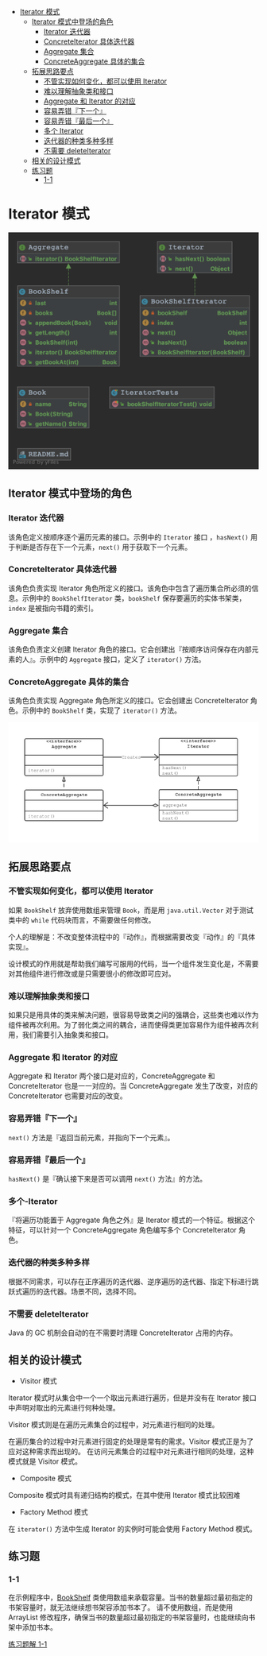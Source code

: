 * [Iterator 模式](#iterator-模式)
    * [Iterator 模式中登场的角色](#iterator-模式中登场的角色)
        * [Iterator 迭代器](#iterator-迭代器)
        * [ConcreteIterator 具体迭代器](#concreteiterator-具体迭代器)
        * [Aggregate 集合](#aggregate-集合)
        * [ConcreteAggregate 具体的集合](#concreteaggregate-具体的集合)
    * [拓展思路要点](#拓展思路要点)
        * [不管实现如何变化，都可以使用 Iterator](#不管实现如何变化都可以使用-iterator)
        * [难以理解抽象类和接口](#难以理解抽象类和接口)
        * [Aggregate 和 Iterator 的对应](#aggregate-和-iterator-的对应)
        * [容易弄错『下一个』](#容易弄错下一个)
        * [容易弄错『最后一个』](#容易弄错最后一个)
        * [多个 Iterator](#多个-iterator)
        * [迭代器的种类多种多样](#迭代器的种类多种多样)
        * [不需要 deleteIterator](#不需要-deleteiterator)
    * [相关的设计模式](#相关的设计模式)
    * [练习题](#练习题)
        * [1-1](#1-1)

# Iterator 模式

![类关系示意图](IteratorUML.png)

## Iterator 模式中登场的角色

### Iterator 迭代器

该角色定义按顺序逐个遍历元素的接口。示例中的 `Iterator` 接口 ，`hasNext()` 用于判断是否存在下一个元素，`next()` 用于获取下一个元素。

### ConcreteIterator 具体迭代器

该角色负责实现 Iterator 角色所定义的接口。该角色中包含了遍历集合所必须的信息。示例中的 `BookShelfIterator` 类，`bookShelf` 保存要遍历的实体书架类，`index` 是被指向书籍的索引。

### Aggregate 集合

该角色负责定义创建 Iterator 角色的接口。它会创建出『按顺序访问保存在内部元素的人』。示例中的 `Aggregate` 接口，定义了 `iterator()` 方法。

### ConcreteAggregate 具体的集合

该角色负责实现 Aggregate 角色所定义的接口。它会创建出 ConcreteIterator 角色。示例中的 `BookShelf` 类，实现了 `iterator()` 方法。

![Iterator 模式的类图](IteratorModeClassDiagram.jpg)

## 拓展思路要点

### 不管实现如何变化，都可以使用 Iterator

如果 `BookShelf` 放弃使用数组来管理 `Book`，而是用 `java.util.Vector` 对于测试类中的 `while` 代码块而言，不需要做任何修改。

个人的理解是：不改变整体流程中的『动作』，而根据需要改变『动作』的『具体实现』。

设计模式的作用就是帮助我们编写可服用的代码，当一个组件发生变化是，不需要对其他组件进行修改或是只需要很小的修改即可应对。

### 难以理解抽象类和接口

如果只是用具体的类来解决问题，很容易导致类之间的强耦合，这些类也难以作为组件被再次利用。为了弱化类之间的耦合，进而使得类更加容易作为组件被再次利用，我们需要引入抽象类和接口。

### Aggregate 和 Iterator 的对应

Aggregate 和 Iterator 两个接口是对应的，ConcreteAggregate 和 ConcreteIterator 也是一一对应的。当 ConcreteAggregate 发生了改变，对应的 ConcreteIterator 也需要对应的改变。

### 容易弄错『下一个』

`next()` 方法是『返回当前元素，并指向下一个元素』。

### 容易弄错『最后一个』

`hasNext()` 是『确认接下来是否可以调用 `next()` 方法』的方法。

### 多个-Iterator

『将遍历功能置于 Aggregate 角色之外』是 Iterator 模式的一个特征。根据这个特征，可以针对一个 ConcreteAggregate 角色编写多个 ConcreteIterator 角色。

### 迭代器的种类多种多样

根据不同需求，可以存在正序遍历的迭代器、逆序遍历的迭代器、指定下标进行跳跃式遍历的迭代器。场景不同，选择不同。

### 不需要 deleteIterator

Java 的 GC 机制会自动的在不需要时清理 ConcreteIterator 占用的内存。

## 相关的设计模式

- Visitor 模式

Iterator 模式时从集合中一个一个取出元素进行遍历，但是并没有在 Iterator 接口中声明对取出的元素进行何种处理。

Visitor 模式则是在遍历元素集合的过程中，对元素进行相同的处理。

在遍历集合的过程中对元素进行固定的处理是常有的需求。Visitor 模式正是为了应对这种需求而出现的。
在访问元素集合的过程中对元素进行相同的处理，这种模式就是 Visitor 模式。

- Composite 模式

Composite 模式时具有递归结构的模式，在其中使用 Iterator 模式比较困难

- Factory Method 模式

在 `iterator()` 方法中生成 Iterator 的实例时可能会使用 Factory Method 模式。

## 练习题

### 1-1

在示例程序中，[BookShelf](BookShelf.java) 类使用数组来承载容量。当书的数量超过最初指定的书架容量时，就无法继续想书架容添加书本了。
请不使用数组，而是使用 ArrayList 修改程序，确保当书的数量超过最初指定的书架容量时，也能继续向书架中添加书本。

[练习题解 1-1](exercise_1_1)